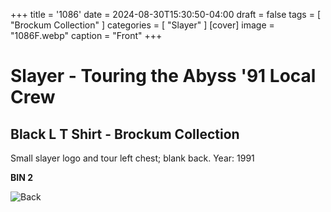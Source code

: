 +++
title = '1086'
date = 2024-08-30T15:30:50-04:00
draft = false
tags = [ "Brockum Collection" ]
categories = [ "Slayer" ]
[cover]
image = "1086F.webp"
caption = "Front"
+++
# Slayer - Touring the Abyss '91 Local Crew
## Black L T Shirt - Brockum Collection

Small slayer logo and tour left chest; blank back. Year: 1991

**BIN 2**

![Back](/1086B.webp)
